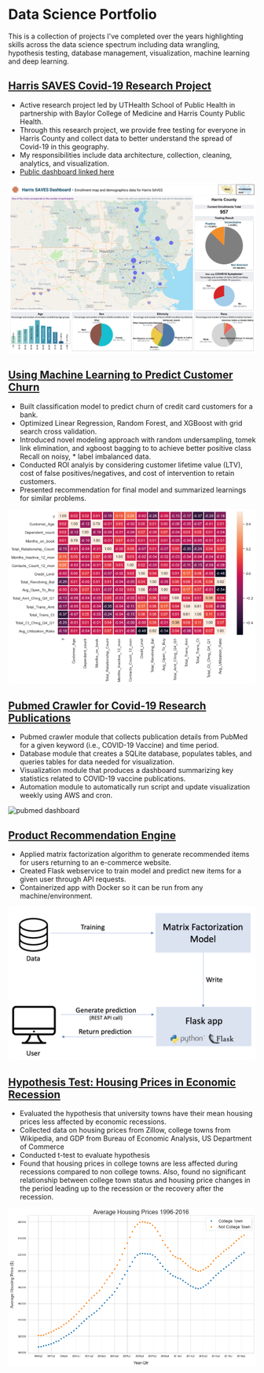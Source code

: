 # Data Science Portfolio
This is a collection of projects I've completed over the years highlighting skills across the data science spectrum including data wrangling, hypothesis testing, database management, visualization, machine learning and deep learning. 


## [Harris SAVES Covid-19 Research Project](https://harrissaves.org/)
* Active research project led by UTHealth School of Public Health in partnership with Baylor College of Medicine and Harris County Public Health.
* Through this research project, we provide free testing for everyone in Harris County and collect data to better understand the spread of Covid-19 in this geography.
* My responsibilities include data architecture, collection, cleaning, analytics, and visualization.
* [Public dashboard linked here](https://sph.uth.edu/projects/harris-saves/dashboard)

![harris dashboard](/images/Dashboard-main.png)


## [Using Machine Learning to Predict Customer Churn](https://github.com/bdbacik/Predicting-Customer-Churn)
* Built classification model to predict churn of credit card customers for a bank.
* Optimized Linear Regression, Random Forest, and XGBoost with grid search cross validation.
* Introduced novel modeling approach with random undersampling, tomek link elimination, and xgboost bagging to to achieve better positive class Recall on noisy, * label imbalanced data.
* Conducted ROI analyis by considering customer lifetime value (LTV), cost of false positives/negatives, and cost of intervention to retain customers.
* Presented recommendation for final model and summarized learnings for similar problems.

![correlation heatmap](/images/corr_heatmap.png)

## [Pubmed Crawler for Covid-19 Research Publications](https://github.com/bdbacik/Pubmed-Crawler)
* Pubmed crawler module that collects publication details from PubMed for a given keyword (i.e., COVID-19 Vaccine) and time period.
* Database module that creates a SQLite database, populates tables, and queries tables for data needed for visualization.
* Visualization module that produces a dashboard summarizing key statistics related to COVID-19 vaccine publications.
* Automation module to automatically run script and update visualization weekly using AWS and cron.

![pubmed dashboard](https://pubmedcrawler.s3.us-east-2.amazonaws.com/pubmed_dashboard2.png)

## [Product Recommendation Engine](https://github.com/bdbacik/product_recommender)
* Applied matrix factorization algorithm to generate recommended items for users returning to an e-commerce website.
* Created Flask webservice to train model and predict new items for a given user through API requests.
* Containerized app with Docker so it can be run from any machine/environment.

![data_architecture](/images/app_architecture.png)

## [Hypothesis Test: Housing Prices in Economic Recession](https://github.com/bdbacik/Housing_Price_Analysis)
* Evaluated the hypothesis that university towns have their mean housing prices less affected by economic recessions.
* Collected data on housing prices from Zillow, college towns from Wikipedia, and GDP from Bureau of Economic Analysis, US Department of Commerce
* Conducted t-test to evaluate hypothesis
* Found that housing prices in college towns are less affected during recessions compared to non college towns. Also, found no significant relationship between college town status and housing price changes in the period leading up to the recession or the recovery after the recession.

![housing prices](/images/home_prices_scatterplot.png)

